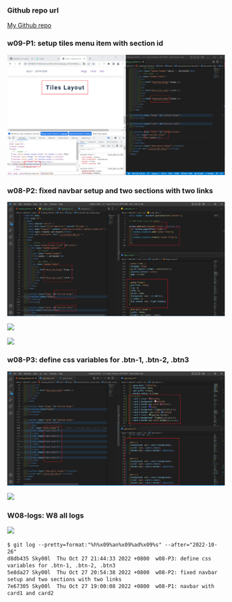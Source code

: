 ### Github repo url

[My Github repo](https://github.com/Sky00l/1111-sweb-1N-demo-207410290)

### w09-P1: setup tiles menu item with section id

![](w09-p1.png)

### w08-P2: fixed navbar setup and two sections with two links

![](w08-p2-1.png)

![](w08-p2-2.png)

![](w08-p2-3.png)

### w08-P3: define css variables for .btn-1, .btn-2, .btn3

![](w08-p3-1.png)

![](w08-p3-2.png)

### W08-logs: W8 all logs

![](w08-p4.png)

```
$ git log --pretty=format:"%h%x09%an%x09%ad%x09%s" --after="2022-10-26"
d8db435 Sky00l  Thu Oct 27 21:44:33 2022 +0800  w08-P3: define css variables for .btn-1, .btn-2, .btn3
5e8da27 Sky00l  Thu Oct 27 20:54:38 2022 +0800  w08-P2: fixed navbar setup and two sections with two links
7e67305 Sky00l  Thu Oct 27 19:00:08 2022 +0800  w08-P1: navbar with card1 and card2

```
